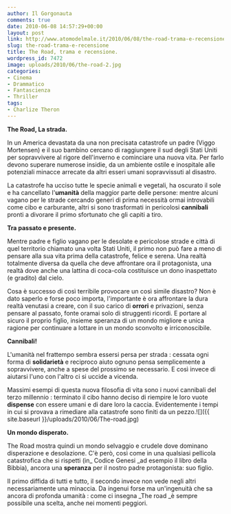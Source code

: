 ```yaml
---
author: Il Gorgonauta
comments: true
date: 2010-06-08 14:57:29+00:00
layout: post
link: http://www.atomodelmale.it/2010/06/08/the-road-trama-e-recensione/
slug: the-road-trama-e-recensione
title: The Road, trama e recensione.
wordpress_id: 7472
image: uploads/2010/06/the-road-2.jpg
categories:
- Cinema
- Drammatico
- Fantascienza
- Thriller
tags:
- Charlize Theron
---
```


**The Road, La strada.**

In un America devastata da una non precisata catastrofe un  padre (Viggo Mortensen) e il suo bambino cercano di raggiungere il sud degli Stati  Uniti per sopravvivere al rigore dell'inverno e cominciare una nuova  vita. Per farlo devono superare numerose insidie, da un ambiente ostile  e inospitale alle potenziali minacce arrecate da altri esseri umani  sopravvissuti al disastro.

La catastrofe ha ucciso tutte le specie animali e vegetali, ha  oscurato il sole e ha cancellato l'**umanità** della maggior parte  delle persone: mentre alcuni vagano per le strade cercando generi di  prima necessità ormai introvabili come cibo e carburante, altri si sono trasformati in  pericolosi **cannibali** pronti a divorare il primo sfortunato che  gli capiti a tiro.

**Tra passato e presente.**

Mentre padre e figlio vagano per le desolate e pericolose strade e  città di quel territorio chiamato una volta Stati Uniti, il primo non  può fare a meno di pensare alla sua vita prima della catastrofe, felice e  serena. Una realtà totalmente diversa da quella che deve affrontare ora  il protagonista, una realtà dove anche una lattina di coca-cola  costituisce un dono inaspettato (e gradito) dal cielo.

Cosa è successo di così terribile provocare un così simile disastro?  Non è dato saperlo e forse poco importa, l'importante è ora affrontare  la dura realtà venutasi a creare, con il suo carico di **orrori** e  privazioni, senza pensare al passato, fonte oramai solo di struggenti  ricordi. E portare al sicuro il proprio figlio, insieme speranza di un  mondo migliore e unica ragione per continuare a lottare in un mondo  sconvolto e irriconoscibile.

**Cannibali!**

L'umanità nel frattempo sembra essersi persa per strada : cessata ogni forma di **solidarietà** e reciproco aiuto ognuno pensa semplicemente a sopravvivere, anche a spese del prossimo se necessario. E così invece di aiutarsi l'uno con l'altro ci si uccide a vicenda.

Massimi esempi di questa nuova filosofia di vita sono i nuovi cannibali del terzo millennio : terminato il cibo hanno deciso di riempire le loro vuote **dispense** con essere umani e di dare loro la caccia. Evidentemente i tempi in cui si provava a rimediare alla catastrofe sono finiti da un pezzo.![]({{ site.baseurl }}/uploads/2010/06/The-road.jpg)

**Un mondo disperato.**

The Road mostra quindi un mondo selvaggio e crudele dove dominano disperazione e desolazione. C'è però, così come in una qualsiasi pellicola catastrofica che si rispetti (in_ Codice Genesi _ad esempio il libro della Bibbia), ancora una **speranza** per il nostro padre protagonista: suo figlio.

Il primo diffida di tutti e tutto, il secondo invece non vede negli altri necessariamente una minaccia. Da ingenui forse ma un'ingenuità che sa ancora di profonda umanità : come ci insegna _The road _è sempre possibile una scelta, anche nei momenti peggiori.
